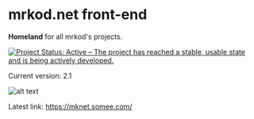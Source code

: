 # mrkod.net front-end

**Homeland** for all mrkod's projects.

[![Project Status: Active – The project has reached a stable, usable state and is being actively developed.](https://www.repostatus.org/badges/latest/active.svg)](https://www.repostatus.org/#active)

Current version: 2.1

![alt text](https://i.imgur.com/0ukTVB1.png "MSS Logo")

Latest link: https://mknet.somee.com/
